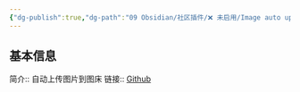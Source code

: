 ```yaml
---
{"dg-publish":true,"dg-path":"09 Obsidian/社区插件/❌ 未启用/Image auto upload.md","permalink":"/09 Obsidian/社区插件/❌ 未启用/Image auto upload/","noteIcon":"dg-note-icon","created":"2025-07-31","updated":"2025-07-31"}
---
```



## 基本信息

简介:: 自动上传图片到图床
链接:: [Github](https://github.com/renmu123/obsidian-image-auto-upload-plugin)